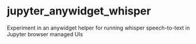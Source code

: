 # jupyter_anywidget_whisper
Experiment in an anywidget helper for running whisper speech-to-text in Jupyter browser managed UIs
